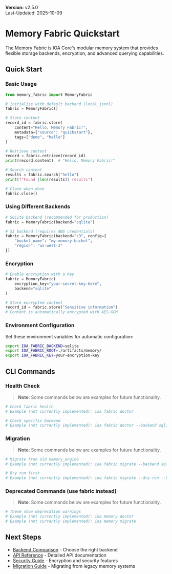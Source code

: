 **Version:** v2.5.0  
Last-Updated: 2025-10-09

<!-- SPDX-License-Identifier: Apache-2.0
<!-- Copyright (c) 2025 OrchIntel Systems Ltd.
<!-- https://orchintel.com | https://ioa.systems
<!--
<!-- Part of IOA Core (Open Source Edition). See LICENSE at repo root.
-->

# Memory Fabric Quickstart

The Memory Fabric is IOA Core's modular memory system that provides flexible storage backends, encryption, and advanced querying capabilities.

## Quick Start

### Basic Usage

```python
from memory_fabric import MemoryFabric

# Initialize with default backend (local_jsonl)
fabric = MemoryFabric()

# Store content
record_id = fabric.store(
    content="Hello, Memory Fabric!",
    metadata={"source": "quickstart"},
    tags=["demo", "hello"]
)

# Retrieve content
record = fabric.retrieve(record_id)
print(record.content)  # "Hello, Memory Fabric!"

# Search content
results = fabric.search("hello")
print(f"Found {len(results)} results")

# Close when done
fabric.close()
```

### Using Different Backends

```python
# SQLite backend (recommended for production)
fabric = MemoryFabric(backend="sqlite")

# S3 backend (requires AWS credentials)
fabric = MemoryFabric(backend="s3", config={
    "bucket_name": "my-memory-bucket",
    "region": "us-west-2"
})
```

### Encryption

```python
# Enable encryption with a key
fabric = MemoryFabric(
    encryption_key="your-secret-key-here",
    backend="sqlite"
)

# Store encrypted content
record_id = fabric.store("Sensitive information")
# Content is automatically encrypted with AES-GCM
```

### Environment Configuration

Set these environment variables for automatic configuration:

```bash
export IOA_FABRIC_BACKEND=sqlite
export IOA_FABRIC_ROOT=./artifacts/memory/
export IOA_FABRIC_KEY=your-encryption-key
```

## CLI Commands

### Health Check

> **Note**: Some commands below are examples for future functionality.

```bash
# Check fabric health
# Example (not currently implemented): ioa fabric doctor

# Check specific backend
# Example (not currently implemented): ioa fabric doctor --backend sqlite --verbose
```

### Migration

> **Note**: Some commands below are examples for future functionality.

```bash
# Migrate from old memory_engine
# Example (not currently implemented): ioa fabric migrate --backend sqlite

# Dry run first
# Example (not currently implemented): ioa fabric migrate --dry-run --backend sqlite
```

### Deprecated Commands (use fabric instead)

> **Note**: Some commands below are examples for future functionality.

```bash
# These show deprecation warnings
# Example (not currently implemented): ioa memory doctor
# Example (not currently implemented): ioa memory migrate
```

## Next Steps

- [Backend Comparison](backends.md) - Choose the right backend
- [API Reference](api.md) - Detailed API documentation
- [Security Guide](security.md) - Encryption and security features
- [Migration Guide](migration.md) - Migrating from legacy memory systems
